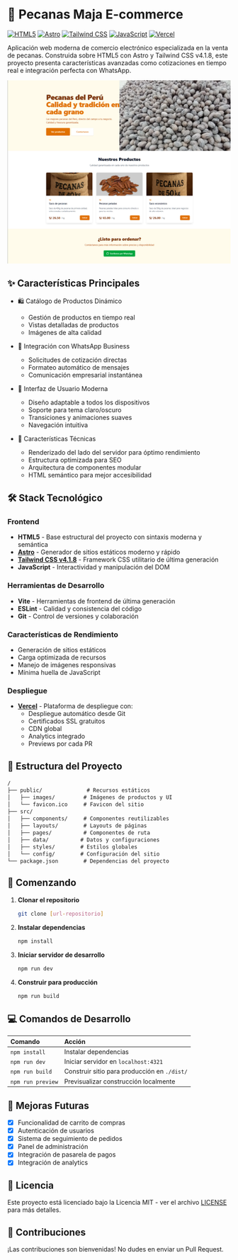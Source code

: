 # 🥜 Pecanas Maja E-commerce

[![HTML5](https://img.shields.io/badge/HTML5-E34F26?logo=html5&logoColor=white)](https://html.spec.whatwg.org/)
[![Astro](https://img.shields.io/badge/Astro-5.8.1-FF5D01.svg?logo=astro)](https://astro.build)
[![Tailwind CSS](https://img.shields.io/badge/Tailwind_CSS-4.1.8-38B2AC.svg?logo=tailwind-css)](https://tailwindcss.com)
[![JavaScript](https://img.shields.io/badge/JavaScript-F7DF1E?logo=javascript&logoColor=black)](https://developer.mozilla.org/es/docs/Web/JavaScript)
[![Vercel](https://img.shields.io/badge/Vercel-Deployed-000000.svg?logo=vercel)](https://vercel.com)

Aplicación web moderna de comercio electrónico especializada en la venta de pecanas. Construida sobre HTML5 con Astro y Tailwind CSS v4.1.8, este proyecto presenta características avanzadas como cotizaciones en tiempo real e integración perfecta con WhatsApp.

![Vista previa del sitio](public/images/Screenshot_web.png)

## ✨ Características Principales

- 🛍️ Catálogo de Productos Dinámico 
  - Gestión de productos en tiempo real
  - Vistas detalladas de productos
  - Imágenes de alta calidad
  
- 💬 Integración con WhatsApp Business
  - Solicitudes de cotización directas
  - Formateo automático de mensajes
  - Comunicación empresarial instantánea
  
- 🎨 Interfaz de Usuario Moderna
  - Diseño adaptable a todos los dispositivos
  - Soporte para tema claro/oscuro
  - Transiciones y animaciones suaves
  - Navegación intuitiva
  
- 🔧 Características Técnicas
  - Renderizado del lado del servidor para óptimo rendimiento
  - Estructura optimizada para SEO
  - Arquitectura de componentes modular
  - HTML semántico para mejor accesibilidad

## 🛠️ Stack Tecnológico

### Frontend
- **HTML5** - Base estructural del proyecto con sintaxis moderna y semántica
- **[Astro](https://astro.build/)** - Generador de sitios estáticos moderno y rápido
- **[Tailwind CSS v4.1.8](https://tailwindcss.com/)** - Framework CSS utilitario de última generación
- **JavaScript** - Interactividad y manipulación del DOM

### Herramientas de Desarrollo
- **Vite** - Herramientas de frontend de última generación
- **ESLint** - Calidad y consistencia del código
- **Git** - Control de versiones y colaboración

### Características de Rendimiento
- Generación de sitios estáticos
- Carga optimizada de recursos
- Manejo de imágenes responsivas
- Mínima huella de JavaScript

### Despliegue
- **[Vercel](https://vercel.com/)** - Plataforma de despliegue con:
  - Despliegue automático desde Git
  - Certificados SSL gratuitos
  - CDN global
  - Analytics integrado
  - Previews por cada PR

## 📁 Estructura del Proyecto

```text
/
├── public/              # Recursos estáticos
│   ├── images/         # Imágenes de productos y UI
│   └── favicon.ico     # Favicon del sitio
├── src/
│   ├── components/     # Componentes reutilizables
│   ├── layouts/        # Layouts de páginas
│   ├── pages/          # Componentes de ruta
│   ├── data/          # Datos y configuraciones
│   ├── styles/        # Estilos globales
│   └── config/        # Configuración del sitio
└── package.json        # Dependencias del proyecto
```

## 🚀 Comenzando

1. **Clonar el repositorio**
   ```bash
   git clone [url-repositorio]
   ```

2. **Instalar dependencias**
   ```bash
   npm install
   ```

3. **Iniciar servidor de desarrollo**
   ```bash
   npm run dev
   ```

4. **Construir para producción**
   ```bash
   npm run build
   ```

## 💻 Comandos de Desarrollo

| Comando                   | Acción                                           |
| :------------------------ | :----------------------------------------------- |
| `npm install`             | Instalar dependencias                            |
| `npm run dev`             | Iniciar servidor en `localhost:4321`             |
| `npm run build`           | Construir sitio para producción en `./dist/`     |
| `npm run preview`         | Previsualizar construcción localmente            |

## 🌟 Mejoras Futuras

- [x] Funcionalidad de carrito de compras
- [x] Autenticación de usuarios
- [x] Sistema de seguimiento de pedidos
- [x] Panel de administración
- [x] Integración de pasarela de pagos
- [x] Integración de analytics

## 📄 Licencia

Este proyecto está licenciado bajo la Licencia MIT - ver el archivo [LICENSE](LICENSE) para más detalles.

## 🤝 Contribuciones

¡Las contribuciones son bienvenidas! No dudes en enviar un Pull Request.

